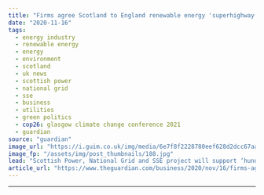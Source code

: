 ```yaml
---
title: "Firms agree Scotland to England renewable energy 'superhighway'"
date: "2020-11-16"
tags: 
  - energy industry
  - renewable energy
  - energy
  - environment
  - scotland
  - uk news
  - scottish power
  - national grid
  - sse
  - business
  - utilities
  - green politics
  - cop26: glasgow climate change conference 2021
  - guardian
source: "guardian"
image_url: "https://i.guim.co.uk/img/media/6e7f8f2228780eef628d2dcc67aa22ae48a5f583/147_0_4265_2561/master/4265.jpg?width=460&quality=85&auto=format&fit=max&s=36462981ef0a120db0ddd46e6d586758"
image_fp: "/assets/img/post_thumbnails/188.jpg"
lead: "Scottish Power, National Grid and SSE project will support ‘hundreds of green jobs’Three of Britain’s biggest energy companies have agreed to build giant underwater power cables to bring Scotland’s vast reserves of renewable energy to millions of hom..."
article_url: "https://www.theguardian.com/business/2020/nov/16/firms-agree-scotland-to-england-renewable-energy-superhighway"
---
```


---
